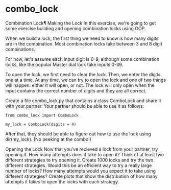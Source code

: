 # combo_lock

Combination Lock¶
Making the Lock
In this exercise, we're going to get some exercise building and opening combination locks using OOP.

When we build a lock, the first thing we need to know is how many digits are in the combination. Most combination locks take between 3 and 8 digit combinations.

For now, let's assume each input digit is 0-9, although some combination locks, like the popular Master dial lock take inputs 0-39.

To open the lock, we first need to clear the lock. Then, we enter the digits one at a time. At any time, we can try to open the lock and one of two things will happen: either it will open, or not. The lock will only open when the input contains the correct number of digits and they are all correct.

Create a file combo_lock.py that contains a class ComboLock and share it with your partner. Your partner should be able to use it as follows:

    from combo_lock import ComboLock

    my_lock = ComboLock(digits = 4)
After that, they should be able to figure out how to use the lock using dir(my_lock). (No peeking at the combo!)

Opening the Lock
Now that you've recieved a lock from your partner, try opening it. How many attempts does it take to open it? Think of at least two different strategies to try opening it. Create 1000 locks and try the two different strategies. Would this be an efficient way to try a really large number of locks? How many attempts would you expect it to take using different strategies? Create plots that show the distribution of how many attempts it takes to open the locks with each strategy.
